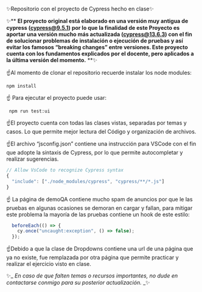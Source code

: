 ✨Repositorio con el proyecto de Cypress hecho en clase✨

✨** **El proyecto original está elaborado en una versión muy antigua de cypress (cypress@9.5.1) por lo que la finalidad de este Proyecto es aportar una versión mucho más actualizada (cypress@13.6.3) con el fin de solucionar problemas de instalación o ejecución de pruebas y así evitar los famosos “breaking changes” entre versiones. 
Este proyecto cuenta con los fundamentos explicados por el docente, pero aplicados a la última versión del momento.** **✨

☝️Al momento de clonar el repositorio recuerde instalar los node modules:
```node
npm install
```
☝️ Para ejecutar el proyecto puede usar:
```node
 npm run test:ui
```
☝️El proyecto cuenta con todas las clases vistas, separadas por temas y casos. Lo que permite mejor lectura del Código y organización de archivos.

☝️El archivo “jsconfig.json” contiene una instrucción para VSCode con el fin que adopte la sintaxis de Cypress, por lo que permite autocompletar y realizar sugerencias.
```javascript
// Allow VsCode to recognize Cypress syntax
{
  "include": ["./node_modules/cypress", "cypress/**/*.js"]
}
```
☝️ La página de demoQA contiene mucho spam de anuncios por que le las pruebas en algunas ocasiones se demoran en cargar y fallan, para mitigar este problema la mayoría de las pruebas contiene un hook de este estilo:
```javascript
  beforeEach(() => {
    cy.once("uncaught:exception", () => false);
  });
```
☝️Debido a que la clase de Dropdowns contiene una url de una página que ya no existe, fue remplazada por otra página que permite practicar y realizar el ejercicio visto en clase.

✨_ _En caso de que falten temas o recursos importantes, no dude en contactarse conmigo para su posterior actualización._ _✨
